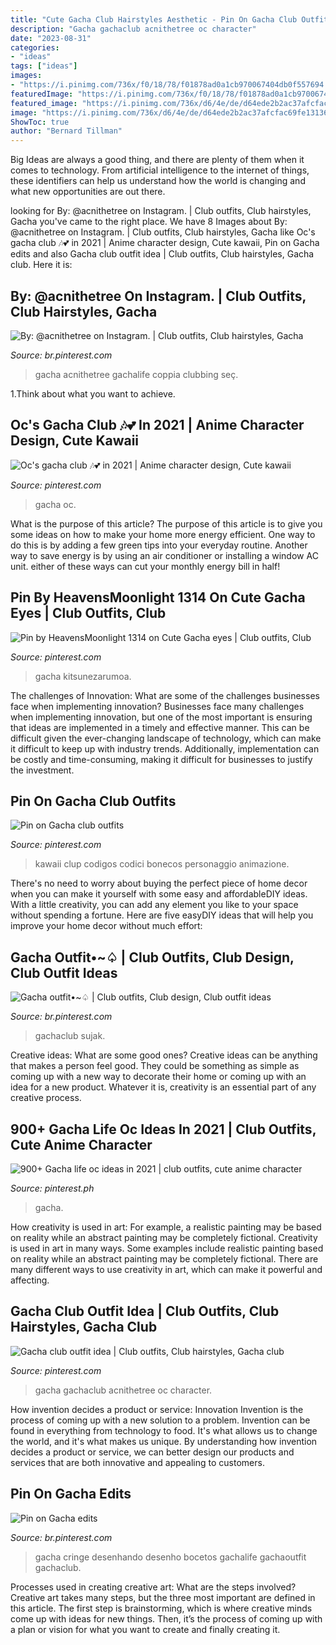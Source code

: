 ```yaml
---
title: "Cute Gacha Club Hairstyles Aesthetic - Pin On Gacha Club Outfits"
description: "Gacha gachaclub acnithetree oc character"
date: "2023-08-31"
categories:
- "ideas"
tags: ["ideas"]
images:
- "https://i.pinimg.com/736x/f0/18/78/f01878ad0a1cb970067404db0f557694.jpg"
featuredImage: "https://i.pinimg.com/736x/f0/18/78/f01878ad0a1cb970067404db0f557694.jpg"
featured_image: "https://i.pinimg.com/736x/d6/4e/de/d64ede2b2ac37afcfac69fe13136f69c.jpg"
image: "https://i.pinimg.com/736x/d6/4e/de/d64ede2b2ac37afcfac69fe13136f69c.jpg"
ShowToc: true
author: "Bernard Tillman"
---
```



Big Ideas are always a good thing, and there are plenty of them when it comes to technology. From artificial intelligence to the internet of things, these identifiers can help us understand how the world is changing and what new opportunities are out there.

	

		
looking for By: @acnithetree on Instagram. | Club outfits, Club hairstyles, Gacha you've came to the right place. We have 8 Images about By: @acnithetree on Instagram. | Club outfits, Club hairstyles, Gacha like Oc&#039;s gacha club 🎶💕 in 2021 | Anime character design, Cute kawaii, Pin on Gacha edits and also Gacha club outfit idea | Club outfits, Club hairstyles, Gacha club. Here it is:
		
    
## By: @acnithetree On Instagram. | Club Outfits, Club Hairstyles, Gacha

<img loading=lazy src="https://i.pinimg.com/736x/b9/7b/a4/b97ba4710f743cab46021dd82507ca1f.jpg" onerror="this.onerror=null;this.src='https://tse4.mm.bing.net/th?id=OIP.2B4pz96Sdat0C9KmuYQ_bAHaHa&amp;pid=15.1';" alt="By: @acnithetree on Instagram. | Club outfits, Club hairstyles, Gacha">

_Source: br.pinterest.com_

>gacha acnithetree gachalife coppia clubbing seç. 

	

1.Think about what you want to achieve.

    
## Oc&#039;s Gacha Club 🎶💕 In 2021 | Anime Character Design, Cute Kawaii

<img loading=lazy src="https://i.pinimg.com/736x/aa/a4/a6/aaa4a6069b8197a358246f8f918790b2.jpg" onerror="this.onerror=null;this.src='https://tse2.mm.bing.net/th?id=OIP.-nlHdDAqUDrAs6qfJbURjwHaKk&amp;pid=15.1';" alt="Oc&#039;s gacha club 🎶💕 in 2021 | Anime character design, Cute kawaii">

_Source: pinterest.com_

>gacha oc. 

	

What is the purpose of this article?
The purpose of this article is to give you some ideas on how to make your home more energy efficient. One way to do this is by adding a few green tips into your everyday routine. Another way to save energy is by using an air conditioner or installing a window AC unit. either of these ways can cut your monthly energy bill in half!

    
## Pin By HeavensMoonlight 1314 On Cute Gacha Eyes | Club Outfits, Club

<img loading=lazy src="https://i.pinimg.com/736x/1d/0e/b1/1d0eb1781763a5fdcca5e847faa1f846.jpg" onerror="this.onerror=null;this.src='https://tse1.mm.bing.net/th?id=OIP.XOXMLN6lM7NYyn-9MATg7QHaHa&amp;pid=15.1';" alt="Pin by HeavensMoonlight 1314 on Cute Gacha eyes | Club outfits, Club">

_Source: pinterest.com_

>gacha kitsunezarumoa. 

	

The challenges of Innovation: What are some of the challenges businesses face when implementing innovation?
Businesses face many challenges when implementing innovation, but one of the most important is ensuring that ideas are implemented in a timely and effective manner. This can be difficult given the ever-changing landscape of technology, which can make it difficult to keep up with industry trends. Additionally, implementation can be costly and time-consuming, making it difficult for businesses to justify the investment.

    
## Pin On Gacha Club Outfits

<img loading=lazy src="https://i.pinimg.com/736x/e4/5f/d1/e45fd125659e1691d1181fc914e04f0b.jpg" onerror="this.onerror=null;this.src='https://tse3.mm.bing.net/th?id=OIP.OcTSDec1wP3bl33kUOgCfAHaHT&amp;pid=15.1';" alt="Pin on Gacha club outfits">

_Source: pinterest.com_

>kawaii clup codigos codici bonecos personaggio animazione. 

	

There's no need to worry about buying the perfect piece of home decor when you can make it yourself with some easy and affordableDIY ideas. With a little creativity, you can add any element you like to your space without spending a fortune. Here are five easyDIY ideas that will help you improve your home decor without much effort: 

    
## Gacha Outfit•~♤ | Club Outfits, Club Design, Club Outfit Ideas

<img loading=lazy src="https://i.pinimg.com/736x/d6/4e/de/d64ede2b2ac37afcfac69fe13136f69c.jpg" onerror="this.onerror=null;this.src='https://tse4.mm.bing.net/th?id=OIP.s0x-2DQ-rfVZGZWrbP-ktwHaHW&amp;pid=15.1';" alt="Gacha outfit•~♤ | Club outfits, Club design, Club outfit ideas">

_Source: br.pinterest.com_

>gachaclub sujak. 

	

Creative ideas: What are some good ones?
Creative ideas can be anything that makes a person feel good. They could be something as simple as coming up with a new way to decorate their home or coming up with an idea for a new product. Whatever it is, creativity is an essential part of any creative process.

    
## 900+ Gacha Life Oc Ideas In 2021 | Club Outfits, Cute Anime Character

<img loading=lazy src="https://i.pinimg.com/474x/50/b9/d8/50b9d8b87296a8f08af9e6fb097ddb95.jpg" onerror="this.onerror=null;this.src='https://tse1.mm.bing.net/th?id=OIP.q-ryr0gfb7DHI5DR5X9U-wAAAA&amp;pid=15.1';" alt="900+ Gacha life oc ideas in 2021 | club outfits, cute anime character">

_Source: pinterest.ph_

>gacha. 

	

How creativity is used in art: For example, a realistic painting may be based on reality while an abstract painting may be completely fictional.
Creativity is used in art in many ways. Some examples include realistic painting based on reality while an abstract painting may be completely fictional. There are many different ways to use creativity in art, which can make it powerful and affecting.

    
## Gacha Club Outfit Idea | Club Outfits, Club Hairstyles, Gacha Club

<img loading=lazy src="https://i.pinimg.com/736x/f0/18/78/f01878ad0a1cb970067404db0f557694.jpg" onerror="this.onerror=null;this.src='https://tse4.mm.bing.net/th?id=OIP.OUFioUBhrB6HAycSrzzxuwHaHV&amp;pid=15.1';" alt="Gacha club outfit idea | Club outfits, Club hairstyles, Gacha club">

_Source: pinterest.com_

>gacha gachaclub acnithetree oc character. 

	

How invention decides a product or service: Innovation
Invention is the process of coming up with a new solution to a problem. Invention can be found in everything from technology to food. It's what allows us to change the world, and it's what makes us unique. By understanding how invention decides a product or service, we can better design our products and services that are both innovative and appealing to customers.

    
## Pin On Gacha Edits

<img loading=lazy src="https://i.pinimg.com/736x/77/1f/c3/771fc34187b18e0be9c22eacf0c79c14.jpg" onerror="this.onerror=null;this.src='https://tse4.mm.bing.net/th?id=OIP._sMuaoo2iIK2fD2HUFhfKgHaMC&amp;pid=15.1';" alt="Pin on Gacha edits">

_Source: br.pinterest.com_

>gacha cringe desenhando desenho bocetos gachalife gachaoutfit gachaclub. 

	

Processes used in creating creative art: What are the steps involved?
Creative art takes many steps, but the three most important are defined in this article. The first step is brainstorming, which is where creative minds come up with ideas for new things. Then, it’s the process of coming up with a plan or vision for what you want to create and finally creating it.


